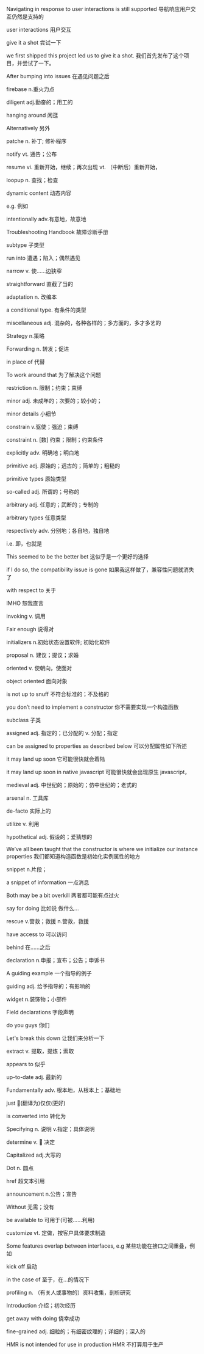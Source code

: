 Navigating in response to user interactions is still supported 导航响应用户交互仍然是支持的

user interactions 用户交互

give it a shot 尝试一下

we first shipped this project led us to give it a shot. 我们首先发布了这个项目，并尝试了一下。

After bumping into issues 在遇见问题之后

firebase n.重火力点

diligent adj.勤奋的；用工的

hanging around 闲逛

Alternatively 另外

patche n. 补丁; 修补程序

notify vt. 通告；公布

resume vi. 重新开始，继续；再次出现 vt. （中断后）重新开始，

loopup n. 查找；检查

dynamic content 动态内容

e.g. 例如

intentionally adv.有意地，故意地

Troubleshooting Handbook 故障诊断手册

subtype 子类型

run into 遭遇；陷入；偶然遇见

narrow v. 使……边狭窄

straightforward 直截了当的

adaptation n. 改编本

a conditional type. 有条件的类型

miscellaneous adj. 混杂的，各种各样的；多方面的，多才多艺的

Strategy n.策略

Forwarding n. 转发；促进

in place of 代替

To work around that 为了解决这个问题

restriction n. 限制；约束；束缚

minor adj. 未成年的；次要的；较小的；

minor details 小细节

constrain v.驱使；强迫；束缚

constraint n. [数] 约束；限制；约束条件

explicitly adv. 明确地；明白地

primitive adj. 原始的；远古的；简单的；粗糙的

primitive types 原始类型

so-called adj. 所谓的；号称的

arbitrary adj. 任意的；武断的；专制的

arbitrary types 任意类型

respectively adv. 分别地；各自地，独自地

i.e. 即，也就是

This seemed to be the better bet 这似乎是一个更好的选择

if I do so, the compatibility issue is gone 如果我这样做了，兼容性问题就消失了

with respect to 关于

IMHO 恕我直言

invoking v. 调用

Fair enough 说得对

initializers n.初始状态设置软件; 初始化软件

proposal n. 建议；提议；求婚

oriented v. 使朝向，使面对

object oriented 面向对象

is not up to snuff 不符合标准的；不及格的

you don’t need to implement a constructor 你不需要实现一个构造函数

subclass 子类

assigned adj. 指定的；已分配的 v. 分配；指定

can be assigned to properties as described below 可以分配属性如下所述

it may land up soon 它可能很快就会着陆

it may land up soon in native javascript 可能很快就会出现原生 javascript，

medieval adj. 中世纪的；原始的；仿中世纪的；老式的

arsenal n. 工具库

de-facto 实际上的

utilize v. 利用

hypothetical adj. 假设的；爱猜想的

We’ve all been taught that the constructor is where we initialize our instance properties 我们都知道构造函数是初始化实例属性的地方

snippet n.片段；

a snippet of information 一点消息

Both may be a bit overkill 两者都可能有点过火

say for doing 比如说 做什么...

rescue v.营救；救援 n.营救，救援

have access to 可以访问

behind 在……之后

declaration n.申报；宣布；公告；申诉书

A guiding example 一个指导的例子

guiding adj. 给予指导的；有影响的

widget n.装饰物；小部件

Field declarations 字段声明

do you guys 你们

Let's break this down 让我们来分析一下

extract v. 提取，提炼；索取

appears to 似乎

up-to-date adj. 最新的

Fundamentally adv. 根本地，从根本上；基础地

just (翻译为)仅仅(更好)

is converted into 转化为

Specifying n. 说明 v.指定；具体说明

determine v.  决定

Capitalized adj.大写的

Dot n. 圆点

href 超文本引用

announcement n.公告；宣告

Without 无需；没有

be available to 可用于(可被……利用)

customize vt. 定做，按客户具体要求制造

Some features overlap between interfaces, e.g 某些功能在接口之间重叠，例如

kick off 启动

in the case of 至于，在…的情况下

profiling n. （有关人或事物的）资料收集，剖析研究

Introduction 介绍；初次经历

get away with doing 侥幸成功

fine-grained adj. 细粒的；有细密纹理的；详细的；深入的

HMR is not intended for use in production HMR 不打算用于生产
